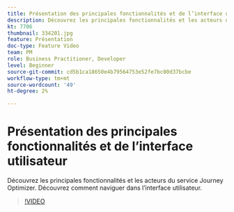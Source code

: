 ```yaml
---
title: Présentation des principales fonctionnalités et de l’interface utilisateur
description: Découvrez les principales fonctionnalités et les acteurs du service Journey Optimizer. Découvrez comment naviguer dans l’interface utilisateur.
kt: 7706
thumbnail: 334201.jpg
feature: Présentation
doc-type: Feature Video
team: PM
role: Business Practitioner, Developer
level: Beginner
source-git-commit: cd5b1ca18650e4b79564753e52fe7bc00d37bcbe
workflow-type: tm+mt
source-wordcount: '49'
ht-degree: 2%

---
```



# Présentation des principales fonctionnalités et de l’interface utilisateur

Découvrez les principales fonctionnalités et les acteurs du service Journey Optimizer. Découvrez comment naviguer dans l’interface utilisateur.

>[!VIDEO](https://video.tv.adobe.com/v/334201?quality=12)
